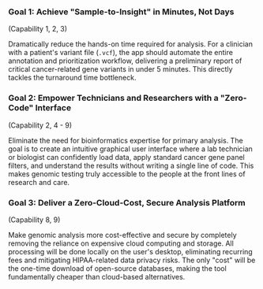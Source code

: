 ### Goal 1: Achieve "Sample-to-Insight" in Minutes, Not Days
(Capability 1, 2, 3)

Dramatically reduce the hands-on time required for analysis. For a clinician with a patient's variant file (`.vcf`), the app should automate the entire annotation and prioritization workflow, delivering a preliminary report of critical cancer-related gene variants in under 5 minutes. This directly tackles the turnaround time bottleneck.

### Goal 2: Empower Technicians and Researchers with a "Zero-Code" Interface
(Capability 2, 4 - 9)

Eliminate the need for bioinformatics expertise for primary analysis. The goal is to create an intuitive graphical user interface where a lab technician or biologist can confidently load data, apply standard cancer gene panel filters, and understand the results without writing a single line of code. This makes genomic testing truly accessible to the people at the front lines of research and care.

### Goal 3: Deliver a Zero-Cloud-Cost, Secure Analysis Platform
(Capability 8, 9)

Make genomic analysis more cost-effective and secure by completely removing the reliance on expensive cloud computing and storage. All processing will be done locally on the user's desktop, eliminating recurring fees and mitigating HIPAA-related data privacy risks. The only "cost" will be the one-time download of open-source databases, making the tool fundamentally cheaper than cloud-based alternatives.